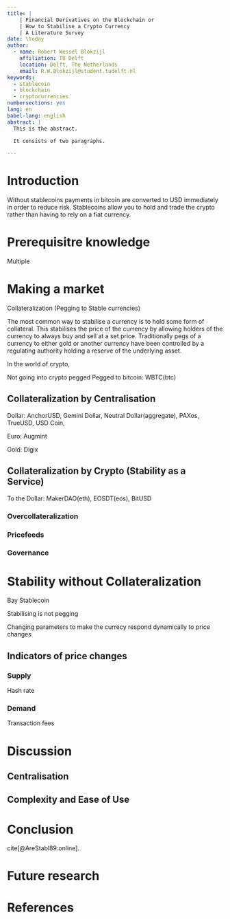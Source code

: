 ```yaml
---
title: |
    | Financial Derivatives on the Blockchain or
    | How to Stabilise a Crypto Currency
    | A Literature Survey
date: \today
author:
  - name: Robert Wessel Blokzijl
    affiliation: TU Delft
    location: Delft, The Netherlands
    email: R.W.Blokzijl@student.tudelft.nl
keywords:
  - stablecoin
  - blockchain
  - cryptocurrencies
numbersections: yes
lang: en
babel-lang: english
abstract: |
  This is the abstract.

  It consists of two paragraphs.

---
```


# Introduction

Without stablecoins payments in bitcoin are converted to USD immediately in
order to reduce risk. Stablecoins allow you to hold and trade the crypto rather
than having to rely on a fiat currency.

# Prerequisitre knowledge

Multiple

# Making a market

Collateralization (Pegging to Stable currencies)

The most common way to stabilise a currency is to hold some form of collateral.
This stabilises the price of the currency by allowing holders of the currency
to always buy and sell at a set price. Traditionally pegs of a currency to
either gold or another currency have been controlled by a regulating authority
holding a reserve of the underlying asset.

In the world of crypto,

Not going into crypto pegged
Pegged to bitcoin: WBTC(btc)

## Collateralization by Centralisation

Dollar: AnchorUSD, Gemini Dollar, Neutral Dollar(aggregate), PAXos, TrueUSD, USD Coin,

Euro: Augmint

Gold: Digix

## Collateralization by Crypto (Stability as a Service)

To the Dollar: MakerDAO(eth), EOSDT(eos), BitUSD

### Overcollateralization

### Pricefeeds

### Governance

# Stability without Collateralization

Bay Stablecoin

Stabilising is not pegging

Changing parameters to make the currecy respond dynamically to price changes

## Indicators of price changes

### Supply
Hash rate

### Demand
Transaction fees

# Discussion

## Centralisation

## Complexity and Ease of Use

# Conclusion

cite[@AreStabl89:online].

# Future research

# References

